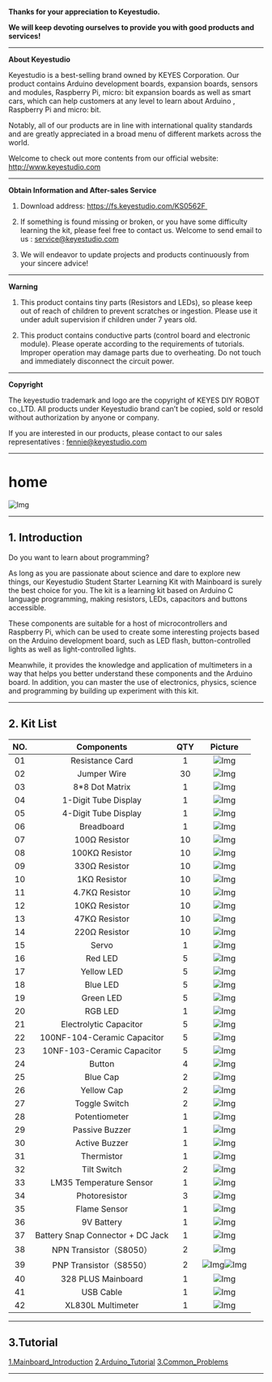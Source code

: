 **Thanks for your appreciation to Keyestudio.**

**We will keep devoting ourselves to provide you with good products and services!**

------

**About   Keyestudio**                                                              

Keyestudio is a best-selling brand owned by KEYES Corporation. Our product contains Arduino development boards, expansion boards, sensors and modules, Raspberry Pi, micro: bit expansion boards as well as smart cars, which can help customers at any level to learn about Arduino , Raspberry Pi and micro: bit.

Notably, all of our products are in line with international quality standards and are greatly appreciated in a broad menu of different markets across the world. 

Welcome to check out more contents from our official website:
http://www.keyestudio.com

------
**Obtain Information and After-sales Service**                                                     


1. Download address: https://fs.keyestudio.com/KS0562F 

2. If something is found missing or broken, or you have some difficulty learning the kit, please feel free to contact us. Welcome to send email to us : [service@keyestudio.com](http://m.138.gz.cn/webadmin/~CAmsnCrrNXhTAySKCerrIfWjjZuuWVfI/~/usr/mod_edituser.jsp?;uid=service@keyestudio.com;;clearCache=)

3. We will endeavor to update projects and products continuously from your sincere advice!

------

**Warning** 

1. This product contains tiny parts (Resistors and LEDs), so please keep out of reach of children to prevent scratches or ingestion. Please use it under adult supervision if children under 7 years old.

2. This product contains conductive parts (control board and electronic module). Please operate according to the requirements of tutorials. Improper operation may damage parts due to overheating. Do not touch and immediately disconnect the circuit power.

------

**Copyright**

The keyestudio trademark and logo are the copyright of KEYES DIY ROBOT co.,LTD. All products under Keyestudio brand can’t be copied, sold or resold without authorization by anyone or company. 

If you are interested in our products, please contact to our sales representatives : [fennie@keyestudio.com](http://m.138.gz.cn/webadmin/~CAmsnCrrNXhTAySKCerrIfWjjZuuWVfI/~/usr/mod_edituser.jsp?;uid=fennie@keyestudio.com;;clearCache=)

------

# home
![Img](/media/img-20230224084642.png)

------

## 1. Introduction

Do you want to learn about programming?

As long as you are passionate about science and dare to explore new things, our Keyestudio Student Starter Learning Kit with Mainboard is surely the best choice for you. The kit is a learning kit based on Arduino C language programming, making resistors, LEDs, capacitors and buttons accessible. 

These components are suitable for a host of microcontrollers and Raspberry Pi, which can be used to create some interesting projects based on the Arduino development board, such as LED flash, button-controlled lights as well as light-controlled lights.
 
Meanwhile, it provides the knowledge and application of multimeters in a way that helps you better understand these components and the Arduino board. In addition, you can master the use of electronics, physics, science and programming by building up experiment with this kit.

------

## 2. Kit List
| NO. | Components | QTY |Picture|
| :--: | :--: | :--: |:--:|
|01|Resistance Card|1|![Img](/media/img-20230213133357.png)|	
|02|Jumper Wire|30|![Img](/media/img-20230213133717.png)|
|03|8*8 Dot Matrix|1|![Img](/media/img-20230213133730.png)|
|04|1-Digit Tube Display|1|![Img](/media/img-20230213133737.png)|
|05|4-Digit Tube Display|1|![Img](/media/img-20230213133805.png)|
|06|Breadboard|1|![Img](/media/img-20230213133812.png)|	
|07|100Ω Resistor|10|![Img](/media/img-20230321161111.png)|
|08|100KΩ Resistor|10|![Img](/media/img-20230224085332.png)|
|09|330Ω Resistor|10|![Img](/media/img-20230224085343.png)|
|10|1KΩ Resistor|10|![Img](/media/img-20230321161141.png)|
|11|4.7KΩ Resistor|10|![Img](/media/img-20230224085405.png)|	
|12|10KΩ Resistor|10| ![Img](/media/img-20230224085419.png) | 
|13|47KΩ Resistor|10|![Img](/media/img-20230224085428.png)|
|14|220Ω Resistor|10|![Img](/media/img-20230224085436.png)|
|15|Servo|1|![Img](/media/img-20230224085503.png)|
|16|Red LED|5|![Img](/media/img-20230224085525.png)|
|17|Yellow LED|5|![Img](/media/img-20230224085536.png)|
|18|Blue LED|5|![Img](/media/img-20230224085546.png)|
|19|Green LED|5|![Img](/media/img-20230224085556.png)|
|20|RGB LED|1|![Img](/media/img-20230224085605.png)|
|21|Electrolytic Capacitor|5|![Img](/media/img-20230224085614.png)|
|22|100NF-104-Ceramic Capacitor|5|![Img](/media/img-20230224085628.png)|
|23|10NF-103-Ceramic Capacitor|5|![Img](/media/img-20230224085635.png)|
|24|Button|4|![Img](/media/img-20230224085644.png)|
|25|Blue Cap|2|![Img](/media/img-20230224085651.png)|
|26|Yellow Cap|2|![Img](/media/img-20230224085657.png)|
|27|Toggle Switch|2|![Img](/media/img-20230224085706.png)|
|28|Potentiometer|1|![Img](/media/img-20230224085714.png)|
|29|Passive Buzzer|1|![Img](/media/img-20230213134111.png)|
|30|Active Buzzer|1|![Img](/media/img-20230213134117.png)|
|31|Thermistor|1|![Img](/media/img-20230224085745.png)|
|32|Tilt Switch|2|![Img](/media/img-20230224085756.png)|
|33|LM35 Temperature Sensor|1|![Img](/media/img-20230224085805.png)|
|34|Photoresistor|3|![Img](/media/img-20230224085812.png)|
|35|Flame Sensor|1|![Img](/media/img-20230224085819.png)|
|36|9V Battery|1|![Img](/media/img-20230224090758.png)|
|37|Battery Snap Connector + DC Jack|1|![Img](/media/img-20230213134210.png)|
|38|NPN Transistor（S8050）|2|![Img](/media/img-20230224090552.png)|
|39|PNP Transistor（S8550）|2|![Img](/media/img-20230224090719.png)![Img](/media/img-20230224090729.png)|
|40|328 PLUS Mainboard|1|![Img](/media/img-20230224085022.png)|
|41|USB Cable|1|![Img](/media/img-20230224085228.png)|
|42|XL830L Multimeter|1|![Img](/media/img-20230224090944.png)|

------

## 3.Tutorial

[1.Mainboard_Introduction](1.Mainboard_Introduction/1.Mainboard_Introduction.md)
[2.Arduino_Tutorial](2.Arduino_Tutorial/2.Arduino_Tutorial.md)
[3.Common_Problems](3.Common_Problems/3.Common_Problems.md)

------